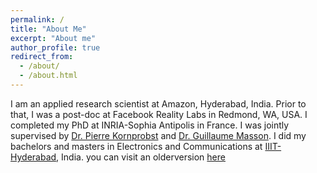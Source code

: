 ```yaml
---
permalink: /
title: "About Me"
excerpt: "About me"
author_profile: true
redirect_from: 
  - /about/
  - /about.html
---
```


I am an applied research scientist at Amazon, Hyderabad, India. Prior to that, I was a post-doc at Facebook Reality Labs in Redmond, WA, USA. I completed my PhD at INRIA-Sophia Antipolis in France. I was jointly supervised by [Dr. Pierre Kornprobst](https://team.inria.fr/biovision/pierre-kornprobst/) and [Dr. Guillaume Masson](http://www.int.univ-amu.fr/MASSON-Guillaume). I did my bachelors and masters in Electronics and Communications at [IIIT-Hyderabad](https://www.iiit.ac.in/), India.
you can visit an olderversion [here](http://www-sop.inria.fr/members/Kartheek.Medathati/)


